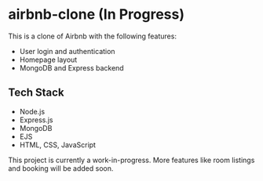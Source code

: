 # airbnb-clone (In Progress)

This is a clone of Airbnb with the following features:

- User login and authentication
- Homepage layout
- MongoDB and Express backend

## Tech Stack

- Node.js
- Express.js
- MongoDB
- EJS
- HTML, CSS, JavaScript

This project is currently a work-in-progress. More features like room listings and booking will be added soon.

